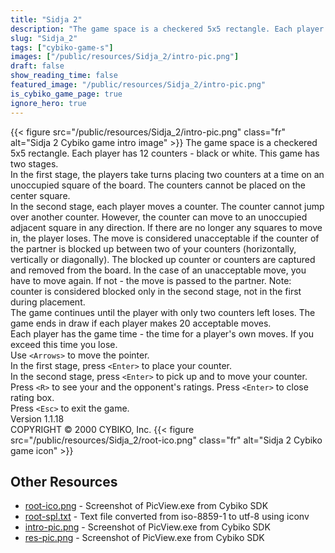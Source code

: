 ```yaml
---
title: "Sidja 2"
description: "The game space is a checkered 5x5 rectangle. Each player has 12 counters - black or white. This game has two stages. In the first stage, the players take turns placing two counters at a time on an unoccupied square of the board. The counters cannot be placed on the center square..."
slug: "Sidja_2"
tags: ["cybiko-game-s"]
images: ["/public/resources/Sidja_2/intro-pic.png"]
draft: false
show_reading_time: false
featured_image: "/public/resources/Sidja_2/intro-pic.png"
is_cybiko_game_page: true
ignore_hero: true
---
```

{{< figure src="/public/resources/Sidja_2/intro-pic.png" class="fr" alt="Sidja 2 Cybiko game intro image" >}}
The game space is a checkered 5x5 rectangle. Each player has 12 counters - black or white. This game has two stages. \
In the first stage, the players take turns placing two counters at a time on an unoccupied square of the board. The counters cannot be placed on the center square. \
In the second stage, each player moves a counter. The counter cannot jump over another counter. However, the counter can move to an unoccupied adjacent square in any direction. If there are no longer any squares to move in, the player loses. The move is considered unacceptable if the counter of the partner is blocked up between two of your counters (horizontally, vertically or diagonally). The blocked up counter or counters are captured and removed from the board. In the case of an unacceptable move, you have to move again. If not - the move is passed to the partner. Note: counter is considered blocked only in the second stage, not in the first during placement. \
The game continues until the player with only two counters left loses. The game ends in draw if each player makes 20 acceptable moves. \
Each player has the game time - the time for a player's own moves. If you exceed this time you lose. \
Use `<Arrows>`  to move the pointer. \
In the first stage, press `<Enter>`  to place your counter. \
In the second stage, press `<Enter>`  to pick up and to move your counter. \
Press `<R>`  to see your and the opponent's ratings. Press `<Enter>`  to close rating box. \
Press `<Esc>`  to exit the game. \
Version 1.1.18 \
COPYRIGHT © 2000 CYBIKO, Inc. {{< figure src="/public/resources/Sidja_2/root-ico.png" class="fr" alt="Sidja 2 Cybiko game icon" >}}

## Other Resources
* [root-ico.png](/public/resources/Sidja_2/root-ico.png) - Screenshot of PicView.exe from Cybiko SDK
* [root-spl.txt](/public/resources/Sidja_2/root-spl.txt) - Text file converted from iso-8859-1 to utf-8 using iconv
* [intro-pic.png](/public/resources/Sidja_2/intro-pic.png) - Screenshot of PicView.exe from Cybiko SDK
* [res-pic.png](/public/resources/Sidja_2/res-pic.png) - Screenshot of PicView.exe from Cybiko SDK
